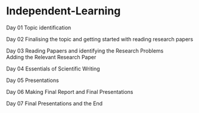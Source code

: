 # Independent-Learning

Day 01 
Topic identification

Day 02 
Finalising the topic and getting started with reading research papers

Day 03
Reading Papaers and identifying the Research Problems <br>
  Adding the Relevant Research Paper

Day 04 
 Essentials of Scientific
Writing

Day 05 
 Presentations
 
Day 06 
 Making Final Report and Final Presentations
 
 Day 07 
 Final Presentations and the End 
 
 
